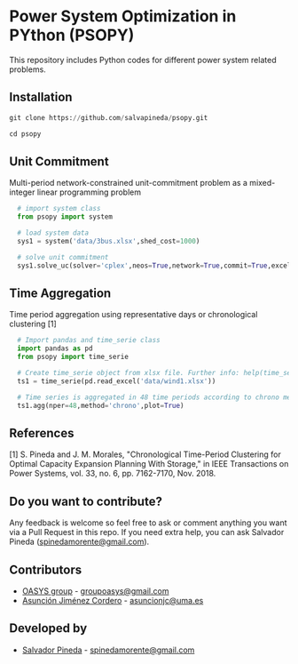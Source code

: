 # Power System Optimization in PYthon (PSOPY)

This repository includes Python codes for different power system related problems.

## Installation

```python
git clone https://github.com/salvapineda/psopy.git

cd psopy
```

## Unit Commitment

Multi-period network-constrained unit-commitment problem as a mixed-integer linear programming problem

```python
  # import system class
  from psopy import system

  # load system data
  sys1 = system('data/3bus.xlsx',shed_cost=1000)

  # solve unit commitment
  sys1.solve_uc(solver='cplex',neos=True,network=True,commit=True,excel=True)
```

## Time Aggregation

Time period aggregation using representative days or chronological clustering [1]

```python
  # Import pandas and time_serie class
  import pandas as pd
  from psopy import time_serie

  # Create time_serie object from xlsx file. Further info: help(time_serie)
  ts1 = time_serie(pd.read_excel('data/wind1.xlsx'))

  # Time series is aggregated in 48 time periods according to chrono method. Further info: help(time_serie.agg)
  ts1.agg(nper=48,method='chrono',plot=True)
```

## References

[1]  S. Pineda and J. M. Morales, "Chronological Time-Period Clustering for Optimal Capacity Expansion Planning With Storage," in IEEE Transactions on Power Systems, vol. 33, no. 6, pp. 7162-7170, Nov. 2018.

## Do you want to contribute?
 
 Any feedback is welcome so feel free to ask or comment anything you want via a Pull Request in this repo. If you need extra help, you can ask Salvador Pineda (spinedamorente@gmail.com).
 
 ## Contributors 
 
 * [OASYS group](http://oasys.uma.es) -  groupoasys@gmail.com
 * [Asunción Jiménez Cordero](https://www.researchgate.net/profile/Asuncion_Jimenez-Cordero/research) - asuncionjc@uma.es
 
 ## Developed by 

 * [Salvador Pineda](https://www.researchgate.net/profile/Salvador_Pineda) - spinedamorente@gmail.com
